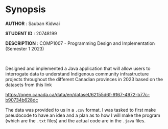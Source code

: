 # Synopsis

**AUTHOR** : Sauban Kidwai

**STUDENT ID** : 20748199

**DESCRIPTION** : COMP1007 - Programming Design and Implementation (Semester 1 2023)

<br>

Designed and implemented a Java application that will allow users to interrogate data to understand Indigenous community infrastructure projects throughout the different Canadian provinces in 2023 based on the datasets from this link

https://open.canada.ca/data/en/dataset/62155d6f-9167-4972-b77c-b90734b628dc

The data was provided to us in a `.csv` format. I was tasked to first make pseudocode to have an idea and a plan as to how I will make the program (which are the `.txt` files) and the actual code are in the `.java` files.
